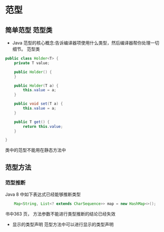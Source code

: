 # 范型

## 简单范型 范型类
* Java 范型的核心概念:告诉编译器项使用什么类型，然后编译器帮你处理一切细节。
范型类
```java
public class Holder<T> {
    private T value;

    public Holder() {
    }

    public Holder(T a) {
        this.value = a;
    }

    public void set(T a) {
        this.value = a;
    }

    public T get() {
        return this.value;
    }

}
```
类中的范型不能用在静态方法中
## 范型方法

### 范型推断
Java 8 中如下表达式已经能够推断类型
```java
    Map<String, List<? extends CharSequence>> map = new HashMap<>();
```
书中363 页， 方法参数不能进行类型推断的结论已经失效

* 显示的类型声明
范型方法中可以进行显示的类型声明

